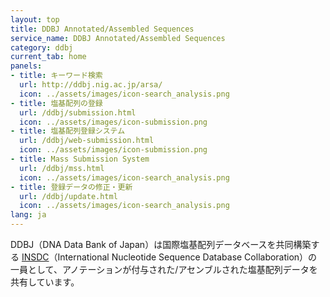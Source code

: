 ```yaml
---
layout: top
title: DDBJ Annotated/Assembled Sequences
service_name: DDBJ Annotated/Assembled Sequences
category: ddbj
current_tab: home
panels:	
- title: キーワード検索	
  url: http://ddbj.nig.ac.jp/arsa/	
  icon: ../assets/images/icon-search_analysis.png	
- title: 塩基配列の登録	
  url: /ddbj/submission.html	
  icon: ../assets/images/icon-submission.png	
- title: 塩基配列登録システム	
  url: /ddbj/web-submission.html	
  icon: ../assets/images/icon-submission.png	
- title: Mass Submission System	
  url: /ddbj/mss.html	
  icon: ../assets/images/icon-search_analysis.png	
- title: 登録データの修正・更新	
  url: /ddbj/update.html	
  icon: ../assets/images/icon-search_analysis.png
lang: ja
---
```


DDBJ（DNA Data Bank of Japan）は国際塩基配列データベースを共同構築する [INSDC](/about/insdc.html)（International Nucleotide Sequence Database
Collaboration）の一員として、アノテーションが付与された/アセンブルされた塩基配列データを共有しています。
